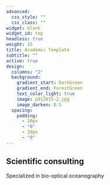 ```yaml
---
advanced:
  css_style: ""
  css_class: ""
widget: blank
widget_id: top
headless: true
weight: 15
title: Academic Template
subtitle: ""
active: true
design:
  columns: "2"
  background:
    gradient_start: DarkGreen
    gradient_end: ForestGreen
    text_color_light: true
    image: p912015-2.jpg
    image_darken: 0.5
  spacing:
    padding:
      - 20px
      - "0"
      - 20px
      - "0"
---
```



## Scientific consulting

Specialized in bio-optical oceanography